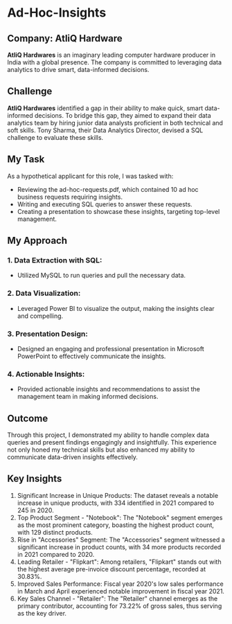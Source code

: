 # Ad-Hoc-Insights

## Company: AtliQ Hardware
**AtliQ Hardwares** is an imaginary leading computer hardware producer in India with a global presence. The company is committed to leveraging data analytics to drive smart, data-informed decisions.

## Challenge
**AtliQ Hardwares** identified a gap in their ability to make quick, smart data-informed decisions. To bridge this gap, they aimed to expand their data analytics team by hiring junior data analysts proficient in both technical and soft skills. Tony Sharma, their Data Analytics Director, devised a SQL challenge to evaluate these skills.

## My Task
As a hypothetical applicant for this role, I was tasked with:

- Reviewing the ad-hoc-requests.pdf, which contained 10 ad hoc business requests requiring insights.
- Writing and executing SQL queries to answer these requests.
- Creating a presentation to showcase these insights, targeting top-level management.

## My Approach
### 1. Data Extraction with SQL:

- Utilized MySQL to run queries and pull the necessary data.
### 2. Data Visualization:

- Leveraged Power BI to visualize the output, making the insights clear and compelling.
### 3. Presentation Design:

- Designed an engaging and professional presentation in Microsoft PowerPoint to effectively communicate the insights.
### 4. Actionable Insights:

- Provided actionable insights and recommendations to assist the management team in making informed decisions.

## Outcome
Through this project, I demonstrated my ability to handle complex data queries and present findings engagingly and insightfully. This experience not only honed my technical skills but also enhanced my ability to communicate data-driven insights effectively.


## Key Insights
1. Significant Increase in Unique Products: The dataset reveals a notable increase in unique products, with 334 identified in 2021 compared to 245 in 2020.
2. Top Product Segment - "Notebook": The "Notebook" segment emerges as the most prominent category, boasting the highest product count, with 129 distinct products.
3. Rise in "Accessories" Segment: The "Accessories" segment witnessed a significant increase in product counts, with 34 more products recorded in 2021 compared to 2020.
4. Leading Retailer - "Flipkart": Among retailers, "Flipkart" stands out with the highest average pre-invoice discount percentage, recorded at 30.83%.
5. Improved Sales Performance: Fiscal year 2020's low sales performance in March and April experienced notable improvement in fiscal year 2021.
6. Key Sales Channel - "Retailer": The "Retailer" channel emerges as the primary contributor, accounting for 73.22% of gross sales, thus serving as the key driver.
